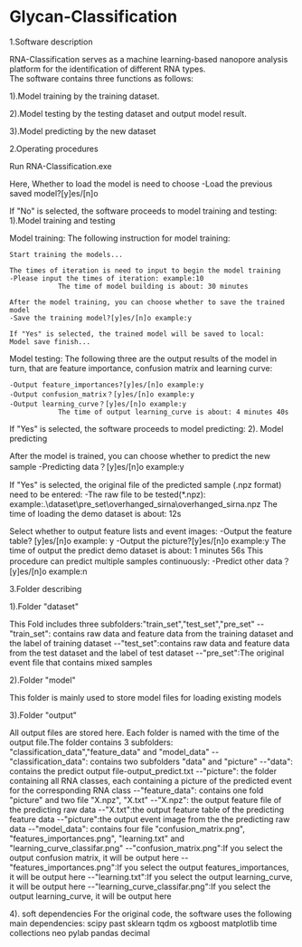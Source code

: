 # Glycan-Classification
1.Software description                               
                                                                                
 RNA-Classification serves as a machine learning-based nanopore analysis platform 
 for the identification of different RNA types.                 
 The software contains three functions as follows:                                
                                                                               
 1).Model training by the training dataset.	            
                                                                                
 2).Model testing by the testing dataset and output model result.                                   
                                                                                
 3).Model predicting by the new dataset                                          


 2.Operating procedures                             

Run RNA-Classification.exe

 Here, Whether to load the model is need to choose
 -Load the previous saved model?[y]es/[n]o 

If "No" is selected, the software proceeds to model training and testing:
1).Model training and testing

   Model training:
	The following instruction for model training:

	Start training the models...

	The times of iteration is need to input to begin the model training
	-Please input the times of iteration: example:10
        		The time of model building is about: 30 minutes
	
	After the model training, you can choose whether to save the trained model
	-Save the training model?[y]es/[n]o example:y

	If "Yes" is selected, the trained model will be saved to local:
	Model save finish...

   Model testing:
	The following three are the output results of the model in turn, that are feature importance, 
	confusion matrix and learning curve:

 	-Output feature_importances?[y]es/[n]o example:y
 	-Output confusion_matrix？[y]es/[n]o example:y
 	-Output learning_curve？[y]es/[n]o example:y
         		The time of output learning_curve is about: 4 minutes 40s

If "Yes" is selected, the software proceeds to model predicting:
2). Model predicting

After the model is trained, you can choose whether to predict the new sample
 -Predicting data？[y]es/[n]o example:y

If "Yes" is selected, the original file of the predicted sample (.npz format) need to be entered:
 -The raw file to be tested(*.npz): example:.\dataset\pre_set\overhanged_sirna\overhanged_sirna.npz
          The time of loading the demo dataset is about: 12s

Select whether to output feature lists and event images:
 -Output the feature table? [y]es/[n]o  example: y
 -Output the picture?[y]es/[n]o example:y
          The time of output the predict demo dataset is about: 1 minutes 56s
This procedure can predict multiple samples continuously:
 -Predict other data？[y]es/[n]o example:n

3.Folder describing

1).Folder "dataset"

This Fold includes three subfolders:"train_set","test_set","pre_set"
 --"train_set": contains raw data and feature data from the training dataset and the label of training dataset
 --"test_set":contains raw data and feature data from the test dataset and the label of test dataset
 --"pre_set":The original event file that contains mixed samples

2).Folder "model"

This folder is mainly used to store model files for loading existing models

3).Folder "output"

All output files are stored here. Each folder is named with the time of the output file.The folder contains 3 subfolders:
"classification_data","feature_data" and "model_data"
 --"classification_data": contains two subfolders "data" and "picture"
          --"data": contains the predict output file-output_predict.txt
          --"picture": the folder containing all RNA classes, each containing a picture of the predicted event for the 
                            corresponding RNA class
 --"feature_data": contains one fold "picture" and two file "X.npz", "X.txt"
          --"X.npz": the output feature file of the predicting raw data
          --"X.txt":the output feature table of the predicting feature data
          --"picture":the output event image from the the predicting raw data
 --"model_data": contains four file "confusion_matrix.png", "features_importances.png", 
    "learning.txt" and "learning_curve_classifar.png"
          --"confusion_matrix.png":If you select the output confusion matrix, it will be output here
          --"features_importances.png":If you select the output features_importances, it will be output here
          --"learning.txt":If you select the output learning_curve, it will be output here
          --"learning_curve_classifar.png":If you select the output learning_curve, it will be output here

4). soft dependencies 
For the original code, the software uses the following main dependencies:
scipy
past
sklearn
tqdm
os
xgboost
matplotlib
time
collections
neo
pylab
pandas
decimal
